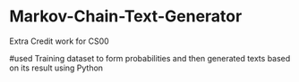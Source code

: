 # Markov-Chain-Text-Generator
Extra Credit work for CS00


#used Training dataset to form probabilities and then generated texts based on its result using Python

